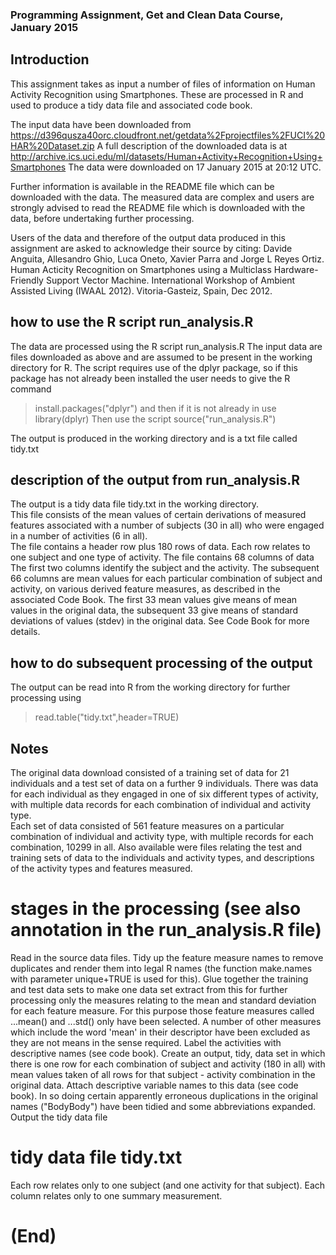 ### Programming Assignment, Get and Clean Data Course, January 2015

## Introduction

This assignment takes as input a number of files of information on Human Activity
Recognition using Smartphones.  These are processed in R and used to produce a
tidy data file and associated code book.

The input data have been downloaded from
https://d396qusza40orc.cloudfront.net/getdata%2Fprojectfiles%2FUCI%20HAR%20Dataset.zip
A full description of the downloaded data is at
http://archive.ics.uci.edu/ml/datasets/Human+Activity+Recognition+Using+Smartphones
The data were downloaded on 17 January 2015 at 20:12 UTC.

Further information is available in the README file which can be downloaded with the data.
The measured data are complex and users are strongly advised to read the README
file which is downloaded with the data, before undertaking further processing.

Users of the data and therefore of the output data produced in this assignment are
asked to acknowledge their source by citing:
Davide Anguita, Allesandro Ghio, Luca Oneto, Xavier Parra and Jorge L Reyes Ortiz.
Human Acticity Recognition on Smartphones using a Multiclass Hardware-Friendly
Support Vector Machine.  International Workshop of Ambient Assisted Living
(IWAAL 2012).  Vitoria-Gasteiz, Spain, Dec 2012.

## how to use the R script run_analysis.R

The data are processed using the R script run_analysis.R
The input data are files downloaded as above and are 
assumed to be present in the working directory for R.
The script requires use of the dplyr package, so if this package has not
already been installed the user needs to give the R command
>install.packages("dplyr")
and then if it is not already in use
>library(dplyr)
Then use the script
>source("run_analysis.R")

The output is produced in the working directory and is a txt file called tidy.txt

## description of the output from run_analysis.R

The output is a tidy data file tidy.txt in the working directory.  
This file consists of the mean values of certain derivations
of measured features associated with a number of subjects (30 in all) who were 
engaged in a number of activities (6 in all).  
The file contains a header row plus 180 rows of data. 
Each row relates to one subject and one type of activity.
The file contains 68 columns of data
The first two columns identify the subject and the activity.
The subsequent 66 columns are mean values for each particular combination of
subject and activity, on various derived feature measures, as described in 
the associated Code Book.  The first 33 mean values give means of mean values
in the original data, the subsequent 33 give means of standard deviations of
values (stdev) in the original data.
See Code Book for more details.

## how to do subsequent processing of the output

The output can be read into R from the working directory for further processing using
>read.table("tidy.txt",header=TRUE)

## Notes
The original data download consisted of a training set of data for 21 individuals
and a test set of data on a further 9 individuals.  There was data for each 
individual as they engaged in one of six different types of activity, with multiple
data records for each combination of individual and activity type.   
Each set of data consisted of 561 feature measures on a particular combination of 
individual and activity type, with multiple records for each combination, 10299 in all. 
Also available
were files relating the test and training sets of data to the individuals and
activity types, and descriptions of the activity types and features measured.

# stages in the processing (see also annotation in the run_analysis.R file)
 Read in the source data files.
 Tidy up the feature measure names to remove duplicates and render them into 
 legal R names (the function make.names with parameter unique+TRUE is used for this).
 Glue together the training and test data sets to make one data set
 extract from this for further processing only the measures relating to the mean and standard deviation 
 for each feature measure.  For this purpose those feature measures called ...mean()
 and ...std() only have been selected.  A number of other measures which include
 the word 'mean' in their descriptor have been excluded as they are not means in the sense required.
 Label the activities with descriptive names (see code book).
 Create an output, tidy, data set in which there is one row for each 
 combination of subject and activity (180 in all) with mean values taken of 
 all rows for that subject - activity combination in the original data.
 Attach descriptive variable names to this data (see code book). In so doing
 certain apparently erroneous duplications in the original names ("BodyBody") have been tidied and
 some abbreviations expanded.
 Output the tidy data file

# tidy data file tidy.txt
 Each row relates only to one subject (and one activity for that subject).
 Each column relates only to one summary measurement.

# (End)